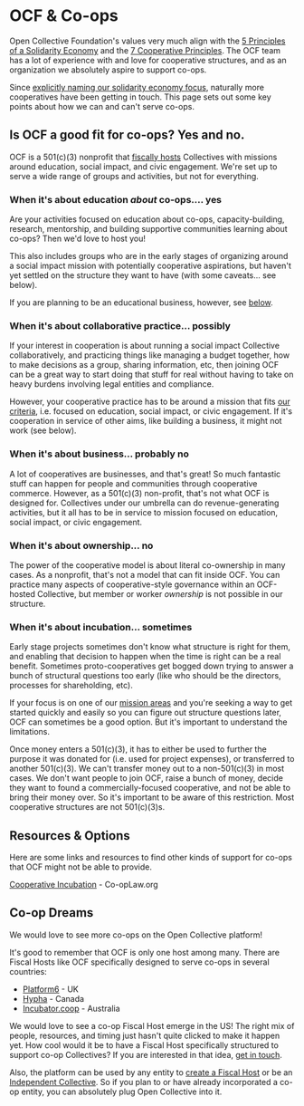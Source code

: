 # OCF & Co-ops

Open Collective Foundation's values very much align with the [5 Principles of a Solidarity Economy](https://cooperationhumboldt.com/about-1/) and the [7 Cooperative Principles](https://ncbaclusa.coop/resources/7-cooperative-principles/). The OCF team has a lot of experience with and love for cooperative structures, and as an organization we absolutely aspire to support co-ops.

Since [explicitly naming our solidarity economy focus](https://blog.opencollective.com/solidarity-as-our-guiding-principle/), naturally more cooperatives have been getting in touch. This page sets out some key points about how we can and can't serve co-ops.

## Is OCF a good fit for co-ops? Yes and no.

OCF is a 501(c)(3) nonprofit that [fiscally hosts](broken-reference) Collectives with missions around education, social impact, and civic engagement. We're set up to serve a wide range of groups and activities, but not for everything.

### When it's about education _about_ co-ops.... yes

Are your activities focused on education about co-ops, capacity-building, research, mentorship, and building supportive communities learning about co-ops? Then we'd love to host you!

This also includes groups who are in the early stages of organizing around a social impact mission with potentially cooperative aspirations, but haven't yet settled on the structure they want to have (with some caveats... see below).

If you are planning to be an educational business, however, see [below](ocf-and-co-ops.md#when-its-about-business...-probably-no).

### When it's about collaborative practice... possibly

If your interest in cooperation is about running a social impact Collective collaboratively, and practicing things like managing a budget together, how to make decisions as a group, sharing information, etc, then joining OCF can be a great way to start doing that stuff for real without having to take on heavy burdens involving legal entities and compliance.

However, your cooperative practice has to be around a mission that fits [our criteria](broken-reference), i.e. focused on education, social impact, or civic engagement. If it's cooperation in service of other aims, like building a business, it might not work (see below).

### When it's about business... probably no

A lot of cooperatives are businesses, and that's great! So much fantastic stuff can happen for people and communities through cooperative commerce. However, as a 501(c)(3) non-profit, that's not what OCF is designed for. Collectives under our umbrella can do revenue-generating activities, but it all has to be in service to mission focused on education, social impact, or civic engagement.

### When it's about ownership... no

The power of the cooperative model is about literal co-ownership in many cases. As a nonprofit, that's not a model that can fit inside OCF. You can practice many aspects of cooperative-style governance within an OCF-hosted Collective, but member or worker _ownership_ is not possible in our structure.

### When it's about incubation... sometimes

Early stage projects sometimes don't know what structure is right for them, and enabling that decision to happen when the time is right can be a real benefit. Sometimes proto-cooperatives get bogged down trying to answer a bunch of structural questions too early (like who should be the directors, processes for shareholding, etc).

If your focus is on one of our [mission areas](../about/mission-and-values.md) and you're seeking a way to get started quickly and easily so you can figure out structure questions later, OCF can sometimes be a good option. But it's important to understand the limitations.

Once money enters a 501(c)(3), it has to either be used to further the purpose it was donated for (i.e. used for project expenses), or transferred to another 501(c)(3). We can't transfer money out to a non-501(c)(3) in most cases. We don't want people to join OCF, raise a bunch of money, decide they want to found a commercially-focused cooperative, and not be able to bring their money over. So it's important to be aware of this restriction. Most cooperative structures are not 501(c)(3)s.

## Resources & Options

Here are some links and resources to find other kinds of support for co-ops that OCF might not be able to provide.

[Cooperative Incubation](https://www.co-oplaw.org/knowledge-base/cooperative-development/) - Co-opLaw.org

## Co-op Dreams

We would love to see more co-ops on the Open Collective platform!

It's good to remember that OCF is only one host among many. There are Fiscal Hosts like OCF specifically designed to serve co-ops in several countries:

* [Platform6](https://opencollective.com/platform6-coop) - UK
* [Hypha](https://opencollective.com/hyphacoopinc) - Canada
* [Incubator.coop](https://opencollective.com/incubator-coop) - Australia

We would love to see a co-op Fiscal Host emerge in the US! The right mix of people, resources, and timing just hasn't quite clicked to make it happen yet. How cool would it be to have a Fiscal Host specifically structured to support co-op Collectives? If you are interested in that idea, [get in touch](mailto:support@opencollective.com).

Also, the platform can be used by any entity to [create a Fiscal Host](https://docs.opencollective.com/help/fiscal-hosts/become-a-fiscal-host) or be an [Independent Collective](https://docs.opencollective.com/help/independent-collectives). So if you plan to or have already incorporated a co-op entity, you can absolutely plug Open Collective into it.
